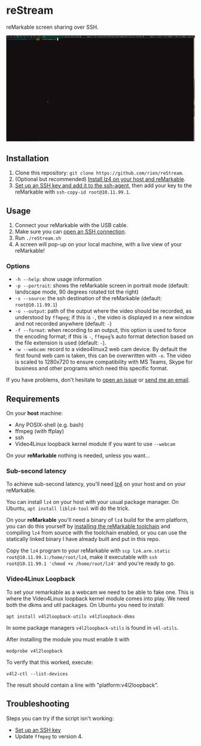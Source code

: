 # reStream

reMarkable screen sharing over SSH.

![A demo of reStream](extra/demo.gif)

## Installation

1. Clone this repository: `git clone https://github.com/rien/reStream`.
2. (Optional but recommended) [Install lz4 on your host and reMarkable](#sub-second-latency).
3. [Set up an SSH key and add it to the ssh-agent](https://help.github.com/en/github/authenticating-to-github/generating-a-new-ssh-key-and-adding-it-to-the-ssh-agent), then add your key to the reMarkable with `ssh-copy-id root@10.11.99.1`.

## Usage

1. Connect your reMarkable with the USB cable.
2. Make sure you can [open an SSH connection](https://remarkablewiki.com/tech/ssh).
3. Run `./reStream.sh`
4. A screen will pop-up on your local machine, with a live view of your reMarkable!

### Options

- `-h --help`: show usage information
- `-p --portrait`: shows the reMarkable screen in portrait mode (default: landscape mode, 90 degrees rotated tot the right)
- `-s --source`: the ssh destination of the reMarkable (default: `root@10.11.99.1`)
- `-o --output`: path of the output where the video should be recorded, as understood by `ffmpeg`; if this is `-`, the video is displayed in a new window and not recorded anywhere (default: `-`)
- `-f --format`: when recording to an output, this option is used to force the encoding format; if this is `-`, `ffmpeg`’s auto format detection based on the file extension is used (default: `-`).
- `-w --webcam`: record to a video4linux2 web cam device. By default the first found web cam is taken, this can be overwritten with `-o`. The video is scaled to 1280x720 to ensure compatibility with MS Teams, Skype for business and other programs which need this specific format.

If you have problems, don't hesitate to [open an issue](https://github.com/rien/reStream/issues/new) or [send me an email](mailto:rien.maertens@posteo.be).

## Requirements

On your **host** machine:
- Any POSIX-shell (e.g. bash)
- ffmpeg (with ffplay)
- ssh
- Video4Linux loopback kernel module if you want to use `--webcam`

On your **reMarkable** nothing is needed, unless you want...

### Sub-second latency

To achieve sub-second latency, you'll need [lz4](https://github.com/lz4/lz4)
on your host and on your reMarkable.

You can install `lz4` on your host with your usual package manager. On Ubuntu,
`apt install liblz4-tool` will do the trick.

On your **reMarkable** you'll need a binary of `lz4` build for the arm platform,
you can do this yourself by [installing the reMarkable toolchain](https://remarkablewiki.com/devel/qt_creator#toolchain)
and compiling `lz4` from source with the toolchain enabled, or you can use the
statically linked binary I have already built and put in this repo.

Copy the `lz4` program to your reMarkable with
`scp lz4.arm.static root@10.11.99.1:/home/root/lz4`, make it executable with
`ssh root@10.11.99.1 'chmod +x /home/root/lz4'` and you're ready to go.

### Video4Linux Loopback

To set your remarkable as a webcam we need to be able to fake one. This is where the Video4Linux loopback kernel module comes into play. We need both the dkms and util packages. On Ubuntu you need to install:

```
apt install v4l2loopback-utils v4l2loopback-dkms
```

In some package managers `v4l2loopback-utils` is found in `v4l-utils`.

After installing the module you must enable it with 

```
modprobe v4l2loopback
```

To verify that this worked, execute: 

```
v4l2-ctl --list-devices
```

The result should contain a line with "platform:v4l2loopback".

## Troubleshooting

Steps you can try if the script isn't working:
- [Set up an SSH key](#installation)
- Update `ffmpeg` to version 4.
